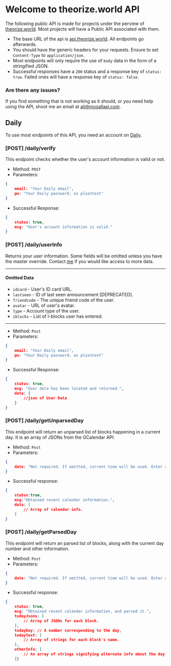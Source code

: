 # Welcome to theorize.world API

The following public API is made for projects under the perview of [theorize.world](https://theorize.world). Most projects will have a Public API associated with them. 

- The base URL of the api is [api.theorize.world](https://api.theorize.world). All endpoints go afterwards.
- You should have the generic headers for your requests. Ensure to set `Content-Type` to `application/json`.
-  Most endpoints will only require the use of `body` data in the form of a stringified JSON.
- Successful responses have a `200` status and a response key of `status: true`. Failed ones will have a response key of `status: false`.

### Are there any issues?

If you find something that is not working as it should, or you need help using the API, shoot me an email at [ali@mosallaei.com](mailto:ali@mosallaei.com).

## Daily

To use most endpoints of this API, you need an account on [Daily](https://daily.mynt.pw/).

### [POST] /daily/verify

This endpoint checks whether the user's account information is valid or not.

- Method: `POST`
- Parameters:
```json
{
	email: "Your Daily email",
	pw: "Your Daily password, as plaintext"
}
```
- Successful Response:
```json
{
	status: true,
	msg: "User's account information is valid."
}
```

### [POST] /daily/userInfo

Returns your user information. Some fields will be omitted unless you have the master override. Contact [me](mailto:ali@mosallaei.com) if you would like access to more data.

---
#### Omitted Data
- `idcard` - User's ID card URL.
- `lastseen` - ID of last seen announcement [DEPRECATED].
- `friendcode` - The unique friend code of the user.
- `avatar` - URL of user's avatar.
- `type` - Account type of the user.
- `iblocks` - List of I-blocks user has entered.
---

- Method: `Post`
- Parameters:
```json
{
	email: "Your Daily email",
	pw: "Your Daily password, as plaintext"
}
```
- Successful Response:
```json
{ 
	status: true, 
	msg: "User data has been located and returned.", 
	data: { 
		//json of User Data 
	}
}
```

### [POST] /daily/getUnparsedDay

This endpoint will return an unparsed list of blocks happening in a current day. It is an array of JSONs from the GCalendar API.

- Method: `Post`
- Parameters:
```json
{
	date: "Not required. If omitted, current time will be used. Enter an ISO string for a certain day."
}
```
- Successful response:
```json
{ 
	status:true, 
	msg:"Obtained recent calendar information.",
	data: [
		// Array of calendar info.
	]
}
```

### [POST] /daily/getParsedDay

This endpoint will return an parsed list of blocks, along with the current day number and other information.

- Method: `Post`
- Parameters:
```json
{
	date: "Not required. If omitted, current time will be used. Enter an ISO string for a certain day."
}
```
- Successful response:
```json
{ 
	status: true,
	msg: "Obtained recent calendar information, and parsed it.",
	todayJsons: [
		// Array of JSONs for each block.
	],
	todayDay: // A number corresponding to the day, 
	todayText: [
		// Array of strings for each block's name.
	], 
	otherInfo: [
		// An array of strings signifying alternate info about the day.
	]}
```